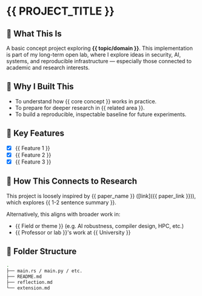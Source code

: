 # {{ PROJECT_TITLE }}

## 🧠 What This Is

A basic concept project exploring **{{ topic/domain }}**. This implementation is part of my long-term open lab, where I explore ideas in security, AI, systems, and reproducible infrastructure — especially those connected to academic and research interests.

## 🎯 Why I Built This

- To understand how {{ core concept }} works in practice.
- To prepare for deeper research in {{ related area }}.
- To build a reproducible, inspectable baseline for future experiments.

## 🧪 Key Features

- [x] {{ Feature 1 }}
- [x] {{ Feature 2 }}
- [x] {{ Feature 3 }}

## 🧩 How This Connects to Research

This project is loosely inspired by {{ paper_name }} ([link]({{ paper_link }})), which explores {{ 1-2 sentence summary }}.

Alternatively, this aligns with broader work in:
- {{ Field or theme }} (e.g. AI robustness, compiler design, HPC, etc.)
- {{ Professor or lab }}'s work at {{ University }}

## 📂 Folder Structure

```sh
.
├── main.rs / main.py / etc.
├── README.md
├── reflection.md
└── extension.md
````
